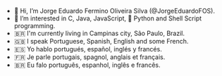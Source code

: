 - 👋 Hi, I’m Jorge Eduardo Fermino Oliveira Silva (@JorgeEduardoFOS).
- 👀 I’m interested in C, Java, JavaScript, :snake: Python and Shell Script programming.
- :brazil: I'm currently living in Campinas city, São Paulo, Brazil.
- 🇬🇧 I speak Portuguese, Spanish, English and some French.
- 🇪🇸 Yo hablo portugués, español, inglés y francés.
- 🇫🇷 Je parle portugais, spagnol, anglais et français.
- 🇧🇷 Eu falo português, espanhol, inglês e francês.
<!--,- 💞️ I’m looking to collaborate on ...
- 📫 How to reach me ... II-->

<!---
JorgeEduardoFOS/JorgeEduardoFOS is a ✨ special ✨ repository because its `README.md` (this file) appears on your GitHub profile.
You can click the Preview link to take a look at your changes.
--->
